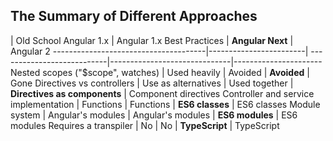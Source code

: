 ## The Summary of Different Approaches

| Old School Angular 1.x | Angular 1.x Best Practices | **Angular Next**             | Angular 2
--------------------------------------|------------------------| ---------------------------|------------------------------|----------------------
Nested scopes ("$scope", watches)     | Used heavily           | Avoided                    | **Avoided**                  | Gone 
Directives vs controllers             | Use as alternatives    | Used together              | **Directives as components** | Component directives
Controller and service implementation | Functions              | Functions                  | **ES6 classes**              | ES6 classes
Module system                         | Angular's modules      | Angular's modules          | **ES6 modules**              | ES6 modules
Requires a transpiler                 | No                     | No                         | **TypeScript**               | TypeScript




